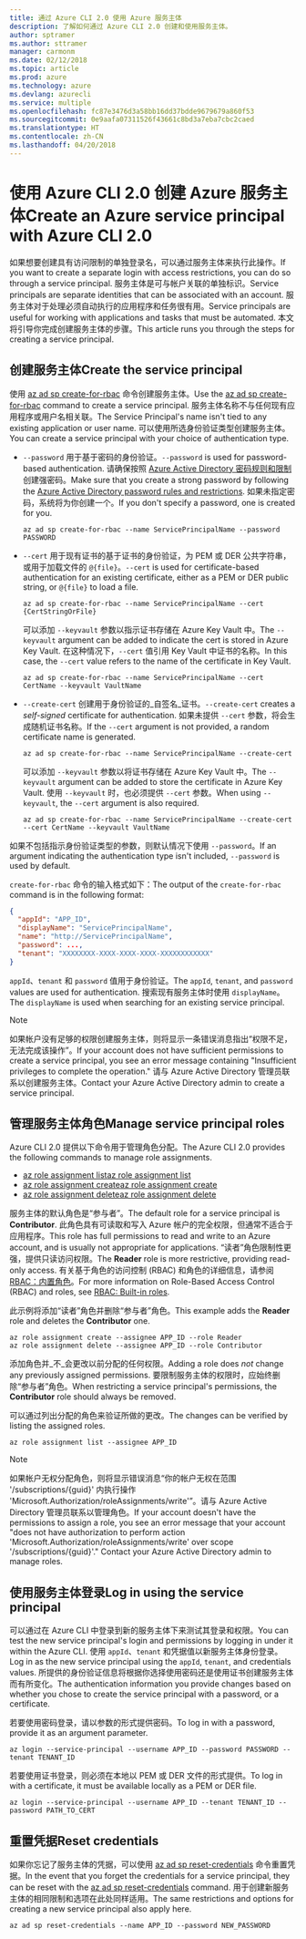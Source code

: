 ```yaml
---
title: 通过 Azure CLI 2.0 使用 Azure 服务主体
description: 了解如何通过 Azure CLI 2.0 创建和使用服务主体。
author: sptramer
ms.author: sttramer
manager: carmonm
ms.date: 02/12/2018
ms.topic: article
ms.prod: azure
ms.technology: azure
ms.devlang: azurecli
ms.service: multiple
ms.openlocfilehash: fc87e3476d3a58bb16dd37bdde9679679a860f53
ms.sourcegitcommit: 0e9aafa07311526f43661c8bd3a7eba7cbc2caed
ms.translationtype: HT
ms.contentlocale: zh-CN
ms.lasthandoff: 04/20/2018
---
```

# <a name="create-an-azure-service-principal-with-azure-cli-20"></a><span data-ttu-id="c9ac9-103">使用 Azure CLI 2.0 创建 Azure 服务主体</span><span class="sxs-lookup"><span data-stu-id="c9ac9-103">Create an Azure service principal with Azure CLI 2.0</span></span>

<span data-ttu-id="c9ac9-104">如果想要创建具有访问限制的单独登录名，可以通过服务主体来执行此操作。</span><span class="sxs-lookup"><span data-stu-id="c9ac9-104">If you want to create a separate login with access restrictions, you can do so through a service principal.</span></span> <span data-ttu-id="c9ac9-105">服务主体是可与帐户关联的单独标识。</span><span class="sxs-lookup"><span data-stu-id="c9ac9-105">Service principals are separate identities that can be associated with an account.</span></span> <span data-ttu-id="c9ac9-106">服务主体对于处理必须自动执行的应用程序和任务很有用。</span><span class="sxs-lookup"><span data-stu-id="c9ac9-106">Service principals are useful for working with applications and tasks that must be automated.</span></span> <span data-ttu-id="c9ac9-107">本文将引导你完成创建服务主体的步骤。</span><span class="sxs-lookup"><span data-stu-id="c9ac9-107">This article runs you through the steps for creating a service principal.</span></span>

## <a name="create-the-service-principal"></a><span data-ttu-id="c9ac9-108">创建服务主体</span><span class="sxs-lookup"><span data-stu-id="c9ac9-108">Create the service principal</span></span>

<span data-ttu-id="c9ac9-109">使用 [az ad sp create-for-rbac](/cli/azure/ad/sp#az-ad-sp-create-for-rbac) 命令创建服务主体。</span><span class="sxs-lookup"><span data-stu-id="c9ac9-109">Use the [az ad sp create-for-rbac](/cli/azure/ad/sp#az-ad-sp-create-for-rbac) command to create a service principal.</span></span> <span data-ttu-id="c9ac9-110">服务主体名称不与任何现有应用程序或用户名相关联。</span><span class="sxs-lookup"><span data-stu-id="c9ac9-110">The Service Principal's name isn't tied to any existing application or user name.</span></span> <span data-ttu-id="c9ac9-111">可以使用所选身份验证类型创建服务主体。</span><span class="sxs-lookup"><span data-stu-id="c9ac9-111">You can create a service principal with your choice of authentication type.</span></span>

* <span data-ttu-id="c9ac9-112">`--password` 用于基于密码的身份验证。</span><span class="sxs-lookup"><span data-stu-id="c9ac9-112">`--password` is used for password-based authentication.</span></span> <span data-ttu-id="c9ac9-113">请确保按照 [Azure Active Directory 密码规则和限制](/azure/active-directory/active-directory-passwords-policy)创建强密码。</span><span class="sxs-lookup"><span data-stu-id="c9ac9-113">Make sure that you create a strong password by following the [Azure Active Directory password rules and restrictions](/azure/active-directory/active-directory-passwords-policy).</span></span> <span data-ttu-id="c9ac9-114">如果未指定密码，系统将为你创建一个。</span><span class="sxs-lookup"><span data-stu-id="c9ac9-114">If you don't specify a password, one is created for you.</span></span>

  ```azurecli
  az ad sp create-for-rbac --name ServicePrincipalName --password PASSWORD
  ```

* <span data-ttu-id="c9ac9-115">`--cert` 用于现有证书的基于证书的身份验证，为 PEM 或 DER 公共字符串，或用于加载文件的 `@{file}`。</span><span class="sxs-lookup"><span data-stu-id="c9ac9-115">`--cert` is used for certificate-based authentication for an existing certificate, either as a PEM or DER public string, or `@{file}` to load a file.</span></span>

  ```azurecli
  az ad sp create-for-rbac --name ServicePrincipalName --cert {CertStringOrFile} 
  ```

  <span data-ttu-id="c9ac9-116">可以添加 `--keyvault` 参数以指示证书存储在 Azure Key Vault 中。</span><span class="sxs-lookup"><span data-stu-id="c9ac9-116">The `--keyvault` argument can be added to indicate the cert is stored in Azure Key Vault.</span></span> <span data-ttu-id="c9ac9-117">在这种情况下，`--cert` 值引用 Key Vault 中证书的名称。</span><span class="sxs-lookup"><span data-stu-id="c9ac9-117">In this case, the `--cert` value refers to the name of the certificate in Key Vault.</span></span>

  ```azurecli
  az ad sp create-for-rbac --name ServicePrincipalName --cert CertName --keyvault VaultName
  ```

* <span data-ttu-id="c9ac9-118">`--create-cert` 创建用于身份验证的_自签名_证书。</span><span class="sxs-lookup"><span data-stu-id="c9ac9-118">`--create-cert` creates a _self-signed_ certificate for authentication.</span></span> <span data-ttu-id="c9ac9-119">如果未提供 `--cert` 参数，将会生成随机证书名称。</span><span class="sxs-lookup"><span data-stu-id="c9ac9-119">If the `--cert` argument is not provided, a random certificate name is generated.</span></span>

  ```azurecli
  az ad sp create-for-rbac --name ServicePrincipalName --create-cert
  ```

  <span data-ttu-id="c9ac9-120">可以添加 `--keyvault` 参数以将证书存储在 Azure Key Vault 中。</span><span class="sxs-lookup"><span data-stu-id="c9ac9-120">The `--keyvault` argument can be added to store the certificate in Azure Key Vault.</span></span> <span data-ttu-id="c9ac9-121">使用 `--keyvault` 时，也必须提供 `--cert` 参数。</span><span class="sxs-lookup"><span data-stu-id="c9ac9-121">When using `--keyvault`, the `--cert` argument is also required.</span></span>

  ```azurecli
  az ad sp create-for-rbac --name ServicePrincipalName --create-cert --cert CertName --keyvault VaultName
  ```

<span data-ttu-id="c9ac9-122">如果不包括指示身份验证类型的参数，则默认情况下使用 `--password`。</span><span class="sxs-lookup"><span data-stu-id="c9ac9-122">If an argument indicating the authentication type isn't included, `--password` is used by default.</span></span>

<span data-ttu-id="c9ac9-123">`create-for-rbac` 命令的输入格式如下：</span><span class="sxs-lookup"><span data-stu-id="c9ac9-123">The output of the `create-for-rbac` command is in the following format:</span></span>

```json
{
  "appId": "APP_ID",
  "displayName": "ServicePrincipalName",
  "name": "http://ServicePrincipalName",
  "password": ...,
  "tenant": "XXXXXXXX-XXXX-XXXX-XXXX-XXXXXXXXXXXX"
}
```

<span data-ttu-id="c9ac9-124">`appId`、`tenant` 和 `password` 值用于身份验证。</span><span class="sxs-lookup"><span data-stu-id="c9ac9-124">The `appId`, `tenant`, and `password` values are used for authentication.</span></span> <span data-ttu-id="c9ac9-125">搜索现有服务主体时使用 `displayName`。</span><span class="sxs-lookup"><span data-stu-id="c9ac9-125">The `displayName` is used when searching for an existing service principal.</span></span>

> [!NOTE]
> <span data-ttu-id="c9ac9-126">如果帐户没有足够的权限创建服务主体，则将显示一条错误消息指出“权限不足，无法完成该操作”。</span><span class="sxs-lookup"><span data-stu-id="c9ac9-126">If your account does not have sufficient permissions to create a service principal, you see an error message containing "Insufficient privileges to complete the operation."</span></span> <span data-ttu-id="c9ac9-127">请与 Azure Active Directory 管理员联系以创建服务主体。</span><span class="sxs-lookup"><span data-stu-id="c9ac9-127">Contact your Azure Active Directory admin to create a service principal.</span></span>

## <a name="manage-service-principal-roles"></a><span data-ttu-id="c9ac9-128">管理服务主体角色</span><span class="sxs-lookup"><span data-stu-id="c9ac9-128">Manage service principal roles</span></span> 

<span data-ttu-id="c9ac9-129">Azure CLI 2.0 提供以下命令用于管理角色分配。</span><span class="sxs-lookup"><span data-stu-id="c9ac9-129">The Azure CLI 2.0 provides the following commands to manage role assignments.</span></span>

* [<span data-ttu-id="c9ac9-130">az role assignment list</span><span class="sxs-lookup"><span data-stu-id="c9ac9-130">az role assignment list</span></span>](/cli/azure/role/assignment#az-role-assignment-list)
* [<span data-ttu-id="c9ac9-131">az role assignment create</span><span class="sxs-lookup"><span data-stu-id="c9ac9-131">az role assignment create</span></span>](/cli/azure/role/assignment#az-role-assignment-create)
* [<span data-ttu-id="c9ac9-132">az role assignment delete</span><span class="sxs-lookup"><span data-stu-id="c9ac9-132">az role assignment delete</span></span>](/cli/azure/role/assignment#az-role-assignment-delete)

<span data-ttu-id="c9ac9-133">服务主体的默认角色是“参与者”。</span><span class="sxs-lookup"><span data-stu-id="c9ac9-133">The default role for a service principal is **Contributor**.</span></span> <span data-ttu-id="c9ac9-134">此角色具有可读取和写入 Azure 帐户的完全权限，但通常不适合于应用程序。</span><span class="sxs-lookup"><span data-stu-id="c9ac9-134">This role has full permissions to read and write to an Azure account, and is usually not appropriate for applications.</span></span> <span data-ttu-id="c9ac9-135">“读者”角色限制性更强，提供只读访问权限。</span><span class="sxs-lookup"><span data-stu-id="c9ac9-135">The **Reader** role is more restrictive, providing read-only access.</span></span>  <span data-ttu-id="c9ac9-136">有关基于角色的访问控制 (RBAC) 和角色的详细信息，请参阅 [RBAC：内置角色](/azure/active-directory/role-based-access-built-in-roles)。</span><span class="sxs-lookup"><span data-stu-id="c9ac9-136">For more information on Role-Based Access Control (RBAC) and roles, see [RBAC: Built-in roles](/azure/active-directory/role-based-access-built-in-roles).</span></span>

<span data-ttu-id="c9ac9-137">此示例将添加“读者”角色并删除“参与者”角色。</span><span class="sxs-lookup"><span data-stu-id="c9ac9-137">This example adds the **Reader** role and deletes the **Contributor** one.</span></span>

```azurecli
az role assignment create --assignee APP_ID --role Reader
az role assignment delete --assignee APP_ID --role Contributor
```

<span data-ttu-id="c9ac9-138">添加角色并_不_会更改以前分配的任何权限。</span><span class="sxs-lookup"><span data-stu-id="c9ac9-138">Adding a role does _not_ change any previously assigned permissions.</span></span> <span data-ttu-id="c9ac9-139">要限制服务主体的权限时，应始终删除“参与者”角色。</span><span class="sxs-lookup"><span data-stu-id="c9ac9-139">When restricting a service principal's permissions, the __Contributor__ role should always be removed.</span></span>

<span data-ttu-id="c9ac9-140">可以通过列出分配的角色来验证所做的更改。</span><span class="sxs-lookup"><span data-stu-id="c9ac9-140">The changes can be verified by listing the assigned roles.</span></span>

```azurecli
az role assignment list --assignee APP_ID
```

> [!NOTE] 
> <span data-ttu-id="c9ac9-141">如果帐户无权分配角色，则将显示错误消息“你的帐户无权在范围 '/subscriptions/{guid}' 内执行操作 'Microsoft.Authorization/roleAssignments/write'”。请与 Azure Active Directory 管理员联系以管理角色。</span><span class="sxs-lookup"><span data-stu-id="c9ac9-141">If your account doesn't have the permissions to assign a role, you see an error message that your account "does not have authorization to perform action 'Microsoft.Authorization/roleAssignments/write' over scope '/subscriptions/{guid}'." Contact your Azure Active Directory admin to manage roles.</span></span>

## <a name="log-in-using-the-service-principal"></a><span data-ttu-id="c9ac9-142">使用服务主体登录</span><span class="sxs-lookup"><span data-stu-id="c9ac9-142">Log in using the service principal</span></span>

<span data-ttu-id="c9ac9-143">可以通过在 Azure CLI 中登录到新的服务主体下来测试其登录和权限。</span><span class="sxs-lookup"><span data-stu-id="c9ac9-143">You can test the new service principal's login and permissions by logging in under it within the Azure CLI.</span></span> <span data-ttu-id="c9ac9-144">使用 `appId`、`tenant` 和凭据值以新服务主体身份登录。</span><span class="sxs-lookup"><span data-stu-id="c9ac9-144">Log in as the new service principal using the `appId`, `tenant`, and credentials values.</span></span> <span data-ttu-id="c9ac9-145">所提供的身份验证信息将根据你选择使用密码还是使用证书创建服务主体而有所变化。</span><span class="sxs-lookup"><span data-stu-id="c9ac9-145">The authentication information you provide changes based on whether you chose to create the service principal with a password, or a certificate.</span></span>

<span data-ttu-id="c9ac9-146">若要使用密码登录，请以参数的形式提供密码。</span><span class="sxs-lookup"><span data-stu-id="c9ac9-146">To log in with a password, provide it as an argument parameter.</span></span>

```azurecli
az login --service-principal --username APP_ID --password PASSWORD --tenant TENANT_ID
```

<span data-ttu-id="c9ac9-147">若要使用证书登录，则必须在本地以 PEM 或 DER 文件的形式提供。</span><span class="sxs-lookup"><span data-stu-id="c9ac9-147">To log in with a certificate, it must be available locally as a PEM or DER file.</span></span>

```azurecli
az login --service-principal --username APP_ID --tenant TENANT_ID --password PATH_TO_CERT
```
## <a name="reset-credentials"></a><span data-ttu-id="c9ac9-148">重置凭据</span><span class="sxs-lookup"><span data-stu-id="c9ac9-148">Reset credentials</span></span>

<span data-ttu-id="c9ac9-149">如果你忘记了服务主体的凭据，可以使用 [az ad sp reset-credentials](https://docs.microsoft.com/en-us/cli/azure/ad/sp#az-ad-sp-reset-credentials) 命令重置凭据。</span><span class="sxs-lookup"><span data-stu-id="c9ac9-149">In the event that you forget the credentials for a service principal, they can be reset with the [az ad sp reset-credentials](https://docs.microsoft.com/en-us/cli/azure/ad/sp#az-ad-sp-reset-credentials) command.</span></span> <span data-ttu-id="c9ac9-150">用于创建新服务主体的相同限制和选项在此处同样适用。</span><span class="sxs-lookup"><span data-stu-id="c9ac9-150">The same restrictions and options for creating a new service principal also apply here.</span></span>

```azurecli
az ad sp reset-credentials --name APP_ID --password NEW_PASSWORD
```
